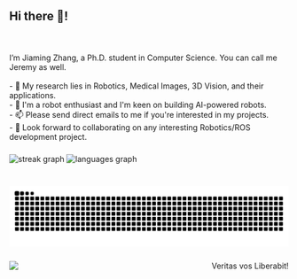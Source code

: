 <!---# Hi there :wave:

<img src="/Docs/profile.gif" data-canonical-src="/Docs/profile.gif" width="300" height="250" align="right"/> 

I’m Ojas, a Master's student in Robotics at Johns Hopkins.

- 👀 My research lies in Robotics, Medical Images, 3D Vision, and their applications.
- 🔭 I'm a robot enthusiast and I'm keen on building AI-powered robots.
- 📫 Please send direct emails to me if you're interested in my projects.
- 🤩 Look forward to collaborating on any interesting Robotics/ROS development project.


jmz3/jmz3 is a ✨ special ✨ repository because its `README.md` (this file) appears on your GitHub profile.
You can click the Preview link to take a look at your changes.



![Jeremy's GitHub stats](https://github-readme-stats.vercel.app/api?username=jmz3&show=reviews,discussions_started,discussions_answered,prs_merged,prs_merged_percentage)
--->
<h2 align="left">Hi there 👋!</h2>

###

<br clear="both">

<p align="left">I’m Jiaming Zhang, a Ph.D. student in Computer Science. You can call me Jeremy as well.<br><br>- 👀 My research lies in Robotics, Medical Images, 3D Vision, and their applications.<br>- 🤖 I'm a robot enthusiast and I'm keen on building AI-powered robots.<br>- 📫 Please send direct emails to me if you're interested in my projects.<br>- 🤩 Look forward to collaborating on any interesting Robotics/ROS development project.</p>

###

<div align="left">
  <img src="https://streak-stats.demolab.com?user=jmz3&locale=en&mode=weekly&theme=default&hide_border=false&border_radius=5" height="150" alt="streak graph"  />
  <img src="https://github-readme-stats.vercel.app/api/top-langs?username=jmz3&locale=en&hide_title=true&layout=compact&card_width=320&langs_count=6&theme=default&hide_border=false" height="150" alt="languages graph"  />
</div>

###

<br clear="both">

<img src="https://raw.githubusercontent.com/jmz3/jmz3/output/snake.svg" alt="Snake animation" />

###

<img align="left" src="https://profile-counter.glitch.me/jmz3/count.svg?"  />

###

<p align="right">Veritas vos Liberabit!</p>

###
